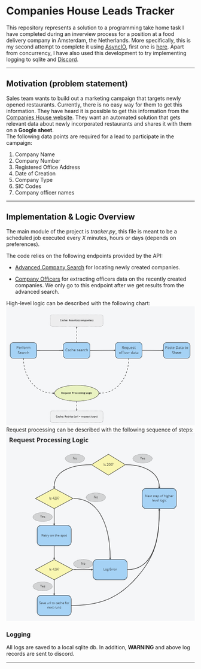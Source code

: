 # Companies House Leads Tracker

This repository represents a solution to a programming take home task I have completed during an inverview process for a position at a food delivery company in Amsterdam, the Netherlands. More specifically, this is my second attempt to complete it using [AsyncIO](https://docs.python.org/3/library/asyncio.html), first one is [here](https://github.com/Lifeissimple-zxc/test_exercise_companies_house). Apart from concurrency, I have also used this development to try implementing logging to sqlite and [Discord](https://discord.com/).<br>

---

## Motivation (problem statement)

Sales team wants to build out a marketing campaign that targets newly opened restaurants. Currently, there is no easy way for them to get this information. They have heard it is possible to get this information from the [Companies House
website](https://developer-specs.company-information.service.gov.uk/). They want an automated solution that gets relevant data about newly incorporated restaurants
and shares it with them on a **Google sheet**. <br>The following data points are required for a lead to participate in the campaign:
1. Company Name
2. Company Number
3. Registered Office Address
4. Date of Creation
5. Company Type
6. SIC Codes
7. Company officer names<br>

---

## Implementation & Logic Overview

The main module of the project is *tracker.py*, this file is meant to be a scheduled job executed every *X* minutes, hours or days (depends on preferences).

The code relies on the following endpoints provided by the API:
+ [Advanced Company Search](https://developer-specs.company-information.service.gov.uk/companies-house-public-data-api/reference/search/advanced-company-search) for locating newly created companies.

+ [Company Officers](https://developer-specs.company-information.service.gov.uk/companies-house-public-data-api/reference/officers/list) for extracting officers data on the recently created companies. We only go to this endpoint after we get results from the advanced search.

High-level logic can be described with the following chart:<br>![High-level logic](https://github.com/Lifeissimple-zxc/random_stuff/blob/main/Main%20Logic.png)<br>
Request processing can be described with the following sequence of steps:<br>![Request processing](https://github.com/Lifeissimple-zxc/random_stuff/blob/main/Request%20processing.png)<br>

### Logging

All logs are saved to a local sqlite db. In addition, **WARNING** and above log records are sent to discord.

---


